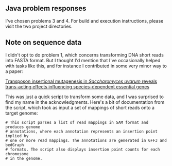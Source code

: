 ## Java problem responses

I've chosen problems 3 and 4. For build and execution instructions, please visit the two project directories.

## Note on sequence data

I didn't opt to do problem 1, which concerns transforming DNA short reads into FASTA format. But I thought I'd mention that I've occasionally helped with tasks like this, and for instance I contributed in some very minor way to a paper:

[Transposon insertional mutagenesis in *Saccharomyces uvarum* reveals trans-acting effects influencing species-dependent essential genes](https://genome.cshlp.org/content/early/2019/01/11/gr.232330.117)

This was just a quick script to transform some data, and I was surprised to find my name in the acknowledgments. Here's a bit of documentation from the script, which took as input a set of mappings of short reads onto a target genome:

    # This script parses a list of read mappings in SAM format and produces genome
    # annotations, where each annotation represents an insertion point implied by
    # one or more read mappings. The annotations are generated in GFF3 and bedGraph
    # formats. The script also displays insertion point counts for each chromosome
    # in the genome.


